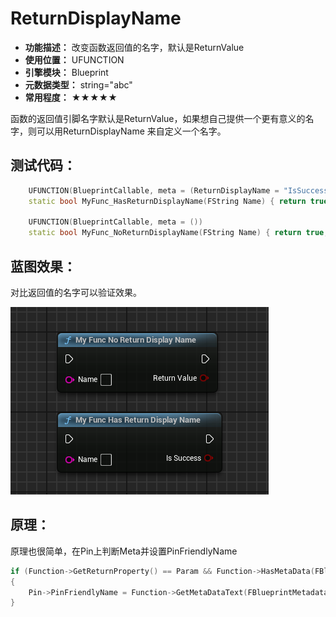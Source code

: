 ﻿# ReturnDisplayName

- **功能描述：** 改变函数返回值的名字，默认是ReturnValue
- **使用位置：** UFUNCTION
- **引擎模块：** Blueprint
- **元数据类型：** string="abc"
- **常用程度：** ★★★★★

函数的返回值引脚名字默认是ReturnValue，如果想自己提供一个更有意义的名字，则可以用ReturnDisplayName 来自定义一个名字。

## 测试代码：

```cpp
	UFUNCTION(BlueprintCallable, meta = (ReturnDisplayName = "IsSuccess"))
	static bool MyFunc_HasReturnDisplayName(FString Name) { return true; }

	UFUNCTION(BlueprintCallable, meta = ())
	static bool MyFunc_NoReturnDisplayName(FString Name) { return true; }
```

## 蓝图效果：

对比返回值的名字可以验证效果。

![Untitled](Untitled.png)

## 原理：

原理也很简单，在Pin上判断Meta并设置PinFriendlyName

```cpp
if (Function->GetReturnProperty() == Param && Function->HasMetaData(FBlueprintMetadata::MD_ReturnDisplayName))
{
	Pin->PinFriendlyName = Function->GetMetaDataText(FBlueprintMetadata::MD_ReturnDisplayName);
}
```